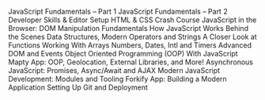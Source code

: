 JavaScript Fundamentals – Part 1
JavaScript Fundamentals – Part 2
Developer Skills & Editor Setup 
HTML & CSS Crash Course
JavaScript in the Browser: DOM Manipulation Fundamentals 
How JavaScript Works Behind the Scenes 
Data Structures, Modern Operators and Strings 
A Closer Look at Functions 
Working With Arrays 
Numbers, Dates, Intl and Timers 
Advanced DOM and Events 
Object Oriented Programming (OOP) With JavaScript 
Mapty App: OOP, Geolocation, External Libraries, and More! 
Asynchronous JavaScript: Promises, Async/Await and AJAX 
Modern JavaScript Development: Modules and Tooling 
Forkify App: Building a Modern Application 
Setting Up Git and Deployment 